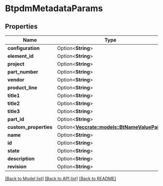 # BtpdmMetadataParams

## Properties

Name | Type | Description | Notes
------------ | ------------- | ------------- | -------------
**configuration** | Option<**String**> |  | [optional]
**element_id** | Option<**String**> |  | [optional]
**project** | Option<**String**> |  | [optional]
**part_number** | Option<**String**> |  | [optional]
**vendor** | Option<**String**> |  | [optional]
**product_line** | Option<**String**> |  | [optional]
**title1** | Option<**String**> |  | [optional]
**title2** | Option<**String**> |  | [optional]
**title3** | Option<**String**> |  | [optional]
**part_id** | Option<**String**> |  | [optional]
**custom_properties** | Option<[**Vec<crate::models::BtNameValuePair>**](BTNameValuePair.md)> |  | [optional]
**name** | Option<**String**> |  | [optional]
**id** | Option<**String**> |  | [optional]
**state** | Option<**String**> |  | [optional]
**description** | Option<**String**> |  | [optional]
**revision** | Option<**String**> |  | [optional]

[[Back to Model list]](../README.md#documentation-for-models) [[Back to API list]](../README.md#documentation-for-api-endpoints) [[Back to README]](../README.md)


